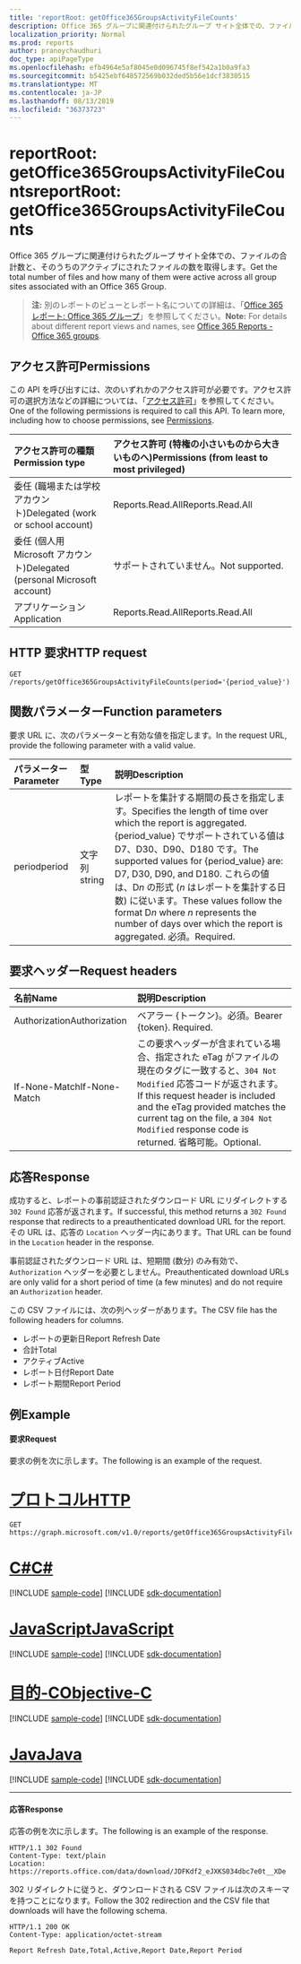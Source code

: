 ```yaml
---
title: 'reportRoot: getOffice365GroupsActivityFileCounts'
description: Office 365 グループに関連付けられたグループ サイト全体での、ファイルの合計数と、そのうちのアクティブにされたファイルの数を取得します。
localization_priority: Normal
ms.prod: reports
author: pranoychaudhuri
doc_type: apiPageType
ms.openlocfilehash: efb4964e5af8045e0d096745f8ef542a1b0a9fa3
ms.sourcegitcommit: b5425ebf648572569b032ded5b56e1dcf3830515
ms.translationtype: MT
ms.contentlocale: ja-JP
ms.lasthandoff: 08/13/2019
ms.locfileid: "36373723"
---
```

# <a name="reportroot-getoffice365groupsactivityfilecounts"></a><span data-ttu-id="93301-103">reportRoot: getOffice365GroupsActivityFileCounts</span><span class="sxs-lookup"><span data-stu-id="93301-103">reportRoot: getOffice365GroupsActivityFileCounts</span></span>

<span data-ttu-id="93301-104">Office 365 グループに関連付けられたグループ サイト全体での、ファイルの合計数と、そのうちのアクティブにされたファイルの数を取得します。</span><span class="sxs-lookup"><span data-stu-id="93301-104">Get the total number of files and how many of them were active across all group sites associated with an Office 365 Group.</span></span>

> <span data-ttu-id="93301-105">**注:** 別のレポートのビューとレポート名についての詳細は、「[Office 365 レポート: Office 365 グループ](https://support.office.com/client/Office-365-groups-a27f1a99-3557-4f85-9560-a28e3d822a40)」を参照してください。</span><span class="sxs-lookup"><span data-stu-id="93301-105">**Note:** For details about different report views and names, see [Office 365 Reports - Office 365 groups](https://support.office.com/client/Office-365-groups-a27f1a99-3557-4f85-9560-a28e3d822a40).</span></span>

## <a name="permissions"></a><span data-ttu-id="93301-106">アクセス許可</span><span class="sxs-lookup"><span data-stu-id="93301-106">Permissions</span></span>

<span data-ttu-id="93301-p101">この API を呼び出すには、次のいずれかのアクセス許可が必要です。アクセス許可の選択方法などの詳細については、「[アクセス許可](/graph/permissions-reference)」を参照してください。</span><span class="sxs-lookup"><span data-stu-id="93301-p101">One of the following permissions is required to call this API. To learn more, including how to choose permissions, see [Permissions](/graph/permissions-reference).</span></span>

| <span data-ttu-id="93301-109">アクセス許可の種類</span><span class="sxs-lookup"><span data-stu-id="93301-109">Permission type</span></span>                        | <span data-ttu-id="93301-110">アクセス許可 (特権の小さいものから大きいものへ)</span><span class="sxs-lookup"><span data-stu-id="93301-110">Permissions (from least to most privileged)</span></span> |
| :------------------------------------- | :--------------------------------------- |
| <span data-ttu-id="93301-111">委任 (職場または学校アカウント)</span><span class="sxs-lookup"><span data-stu-id="93301-111">Delegated (work or school account)</span></span>     | <span data-ttu-id="93301-112">Reports.Read.All</span><span class="sxs-lookup"><span data-stu-id="93301-112">Reports.Read.All</span></span>                         |
| <span data-ttu-id="93301-113">委任 (個人用 Microsoft アカウント)</span><span class="sxs-lookup"><span data-stu-id="93301-113">Delegated (personal Microsoft account)</span></span> | <span data-ttu-id="93301-114">サポートされていません。</span><span class="sxs-lookup"><span data-stu-id="93301-114">Not supported.</span></span>                           |
| <span data-ttu-id="93301-115">アプリケーション</span><span class="sxs-lookup"><span data-stu-id="93301-115">Application</span></span>                            | <span data-ttu-id="93301-116">Reports.Read.All</span><span class="sxs-lookup"><span data-stu-id="93301-116">Reports.Read.All</span></span>                         |

## <a name="http-request"></a><span data-ttu-id="93301-117">HTTP 要求</span><span class="sxs-lookup"><span data-stu-id="93301-117">HTTP request</span></span>


<!-- { "blockType": "ignored" } --> 

```http
GET /reports/getOffice365GroupsActivityFileCounts(period='{period_value}')
```

## <a name="function-parameters"></a><span data-ttu-id="93301-118">関数パラメーター</span><span class="sxs-lookup"><span data-stu-id="93301-118">Function parameters</span></span>

<span data-ttu-id="93301-119">要求 URL に、次のパラメーターと有効な値を指定します。</span><span class="sxs-lookup"><span data-stu-id="93301-119">In the request URL, provide the following parameter with a valid value.</span></span>

| <span data-ttu-id="93301-120">パラメーター</span><span class="sxs-lookup"><span data-stu-id="93301-120">Parameter</span></span> | <span data-ttu-id="93301-121">型</span><span class="sxs-lookup"><span data-stu-id="93301-121">Type</span></span>   | <span data-ttu-id="93301-122">説明</span><span class="sxs-lookup"><span data-stu-id="93301-122">Description</span></span>                              |
| :-------- | :----- | :--------------------------------------- |
| <span data-ttu-id="93301-123">period</span><span class="sxs-lookup"><span data-stu-id="93301-123">period</span></span>    | <span data-ttu-id="93301-124">文字列</span><span class="sxs-lookup"><span data-stu-id="93301-124">string</span></span> | <span data-ttu-id="93301-125">レポートを集計する期間の長さを指定します。</span><span class="sxs-lookup"><span data-stu-id="93301-125">Specifies the length of time over which the report is aggregated.</span></span> <span data-ttu-id="93301-126">{period_value} でサポートされている値は D7、D30、D90、D180 です。</span><span class="sxs-lookup"><span data-stu-id="93301-126">The supported values for {period_value} are: D7, D30, D90, and D180.</span></span> <span data-ttu-id="93301-127">これらの値は、D*n* の形式 (*n* はレポートを集計する日数) に従います。</span><span class="sxs-lookup"><span data-stu-id="93301-127">These values follow the format D*n* where *n* represents the number of days over which the report is aggregated.</span></span> <span data-ttu-id="93301-128">必須。</span><span class="sxs-lookup"><span data-stu-id="93301-128">Required.</span></span> |

## <a name="request-headers"></a><span data-ttu-id="93301-129">要求ヘッダー</span><span class="sxs-lookup"><span data-stu-id="93301-129">Request headers</span></span>

| <span data-ttu-id="93301-130">名前</span><span class="sxs-lookup"><span data-stu-id="93301-130">Name</span></span>          | <span data-ttu-id="93301-131">説明</span><span class="sxs-lookup"><span data-stu-id="93301-131">Description</span></span>                              |
| :------------ | :--------------------------------------- |
| <span data-ttu-id="93301-132">Authorization</span><span class="sxs-lookup"><span data-stu-id="93301-132">Authorization</span></span> | <span data-ttu-id="93301-p103">ベアラー {トークン}。必須。</span><span class="sxs-lookup"><span data-stu-id="93301-p103">Bearer {token}. Required.</span></span>                |
| <span data-ttu-id="93301-135">If-None-Match</span><span class="sxs-lookup"><span data-stu-id="93301-135">If-None-Match</span></span> | <span data-ttu-id="93301-136">この要求ヘッダーが含まれている場合、指定された eTag がファイルの現在のタグに一致すると、`304 Not Modified` 応答コードが返されます。</span><span class="sxs-lookup"><span data-stu-id="93301-136">If this request header is included and the eTag provided matches the current tag on the file, a `304 Not Modified` response code is returned.</span></span> <span data-ttu-id="93301-137">省略可能。</span><span class="sxs-lookup"><span data-stu-id="93301-137">Optional.</span></span> |

## <a name="response"></a><span data-ttu-id="93301-138">応答</span><span class="sxs-lookup"><span data-stu-id="93301-138">Response</span></span>

<span data-ttu-id="93301-139">成功すると、レポートの事前認証されたダウンロード URL にリダイレクトする `302 Found` 応答が返されます。</span><span class="sxs-lookup"><span data-stu-id="93301-139">If successful, this method returns a `302 Found` response that redirects to a preauthenticated download URL for the report.</span></span> <span data-ttu-id="93301-140">その URL は、応答の `Location` ヘッダー内にあります。</span><span class="sxs-lookup"><span data-stu-id="93301-140">That URL can be found in the `Location` header in the response.</span></span>

<span data-ttu-id="93301-141">事前認証されたダウンロード URL は、短期間 (数分) のみ有効で、`Authorization` ヘッダーを必要としません。</span><span class="sxs-lookup"><span data-stu-id="93301-141">Preauthenticated download URLs are only valid for a short period of time (a few minutes) and do not require an `Authorization` header.</span></span>

<span data-ttu-id="93301-142">この CSV ファイルには、次の列ヘッダーがあります。</span><span class="sxs-lookup"><span data-stu-id="93301-142">The CSV file has the following headers for columns.</span></span>

- <span data-ttu-id="93301-143">レポートの更新日</span><span class="sxs-lookup"><span data-stu-id="93301-143">Report Refresh Date</span></span>
- <span data-ttu-id="93301-144">合計</span><span class="sxs-lookup"><span data-stu-id="93301-144">Total</span></span>
- <span data-ttu-id="93301-145">アクティブ</span><span class="sxs-lookup"><span data-stu-id="93301-145">Active</span></span>
- <span data-ttu-id="93301-146">レポート日付</span><span class="sxs-lookup"><span data-stu-id="93301-146">Report Date</span></span>
- <span data-ttu-id="93301-147">レポート期間</span><span class="sxs-lookup"><span data-stu-id="93301-147">Report Period</span></span>

## <a name="example"></a><span data-ttu-id="93301-148">例</span><span class="sxs-lookup"><span data-stu-id="93301-148">Example</span></span>

#### <a name="request"></a><span data-ttu-id="93301-149">要求</span><span class="sxs-lookup"><span data-stu-id="93301-149">Request</span></span>

<span data-ttu-id="93301-150">要求の例を次に示します。</span><span class="sxs-lookup"><span data-stu-id="93301-150">The following is an example of the request.</span></span>


# <a name="httptabhttp"></a>[<span data-ttu-id="93301-151">プロトコル</span><span class="sxs-lookup"><span data-stu-id="93301-151">HTTP</span></span>](#tab/http)
<!--{
  "blockType": "request",
  "isComposable": true,
  "name": "reportroot_getoffice365groupsactivityfilecounts"
}-->

```http
GET https://graph.microsoft.com/v1.0/reports/getOffice365GroupsActivityFileCounts(period='D7')
```
# <a name="ctabcsharp"></a>[<span data-ttu-id="93301-152">C#</span><span class="sxs-lookup"><span data-stu-id="93301-152">C#</span></span>](#tab/csharp)
[!INCLUDE [sample-code](../includes/snippets/csharp/reportroot-getoffice365groupsactivityfilecounts-csharp-snippets.md)]
[!INCLUDE [sdk-documentation](../includes/snippets/snippets-sdk-documentation-link.md)]

# <a name="javascripttabjavascript"></a>[<span data-ttu-id="93301-153">JavaScript</span><span class="sxs-lookup"><span data-stu-id="93301-153">JavaScript</span></span>](#tab/javascript)
[!INCLUDE [sample-code](../includes/snippets/javascript/reportroot-getoffice365groupsactivityfilecounts-javascript-snippets.md)]
[!INCLUDE [sdk-documentation](../includes/snippets/snippets-sdk-documentation-link.md)]

# <a name="objective-ctabobjc"></a>[<span data-ttu-id="93301-154">目的-C</span><span class="sxs-lookup"><span data-stu-id="93301-154">Objective-C</span></span>](#tab/objc)
[!INCLUDE [sample-code](../includes/snippets/objc/reportroot-getoffice365groupsactivityfilecounts-objc-snippets.md)]
[!INCLUDE [sdk-documentation](../includes/snippets/snippets-sdk-documentation-link.md)]

# <a name="javatabjava"></a>[<span data-ttu-id="93301-155">Java</span><span class="sxs-lookup"><span data-stu-id="93301-155">Java</span></span>](#tab/java)
[!INCLUDE [sample-code](../includes/snippets/java/reportroot-getoffice365groupsactivityfilecounts-java-snippets.md)]
[!INCLUDE [sdk-documentation](../includes/snippets/snippets-sdk-documentation-link.md)]

---


#### <a name="response"></a><span data-ttu-id="93301-156">応答</span><span class="sxs-lookup"><span data-stu-id="93301-156">Response</span></span>

<span data-ttu-id="93301-157">応答の例を次に示します。</span><span class="sxs-lookup"><span data-stu-id="93301-157">The following is an example of the response.</span></span>

<!-- {
  "blockType": "response",
  "truncated": true,
  "@odata.type": "microsoft.graph.report"
} -->

```http
HTTP/1.1 302 Found
Content-Type: text/plain
Location: https://reports.office.com/data/download/JDFKdf2_eJXKS034dbc7e0t__XDe
```

<span data-ttu-id="93301-158">302 リダイレクトに従うと、ダウンロードされる CSV ファイルは次のスキーマを持つことになります。</span><span class="sxs-lookup"><span data-stu-id="93301-158">Follow the 302 redirection and the CSV file that downloads will have the following schema.</span></span>

<!-- { "blockType": "ignored" } --> 

```http
HTTP/1.1 200 OK
Content-Type: application/octet-stream

Report Refresh Date,Total,Active,Report Date,Report Period
```
<!-- uuid: 8fcb5dbc-d5aa-4681-8e31-b001d5168d79 
2015-10-25 14:57:30 UTC -->
<!-- {
  "type": "#page.annotation",
  "description": "Example",
  "keywords": "",
  "section": "documentation",
  "tocPath": "",
  "suppressions": [
  ]
}-->
